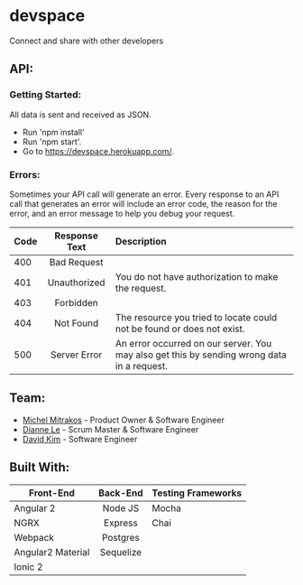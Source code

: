 # devspace
Connect and share with other developers

## API:
### Getting Started:
All data is sent and received as JSON.

- Run 'npm install'
- Run 'npm start'.
- Go to https://devspace.herokuapp.com/.

### Errors:
Sometimes your API call will generate an error. Every response to an API call that generates an error will include an error code, the reason for the error, and an error message to help you debug your request.

| Code  | Response Text   | Description                                                                                      |
| ----- |:---------------:| :------------------------------------------------------------------------------------------------|
| 400   | Bad Request     |                                                                                                  |
| 401   | Unauthorized    | You do not have authorization to make the request.                                               |
| 403   | Forbidden       |                                                                                                  |
| 404   | Not Found       | The resource you tried to locate could not be found or does not exist.                           |
| 500   | Server Error    | An error occurred on our server. You may also get this by sending wrong data in a request.       |

## Team:
- [Michel Mitrakos](https://www.michaelmitrakos.com) - Product Owner & Software Engineer
- [Dianne Le](https://www.github.com/dfle) - Scrum Master & Software Engineer
- [David Kim](https://github.com/davidkim310) - Software Engineer

## Built With:
| Front-End         | Back-End     | Testing Frameworks  |
| ----------------- |:------------:| :-------------------|
| Angular 2         | Node JS      | Mocha               |
| NGRX              | Express      | Chai                |
| Webpack           | Postgres     |                     |
| Angular2 Material | Sequelize    |                     |
| Ionic 2           |              |                     |

